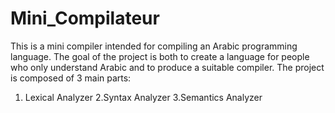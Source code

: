 # Mini_Compilateur

This is a mini compiler intended for compiling an Arabic programming language. The goal of the project is both to create a language for people who only understand Arabic and to produce a suitable compiler. The project is composed of 3 main parts:
1. Lexical Analyzer
2.Syntax Analyzer
3.Semantics Analyzer
